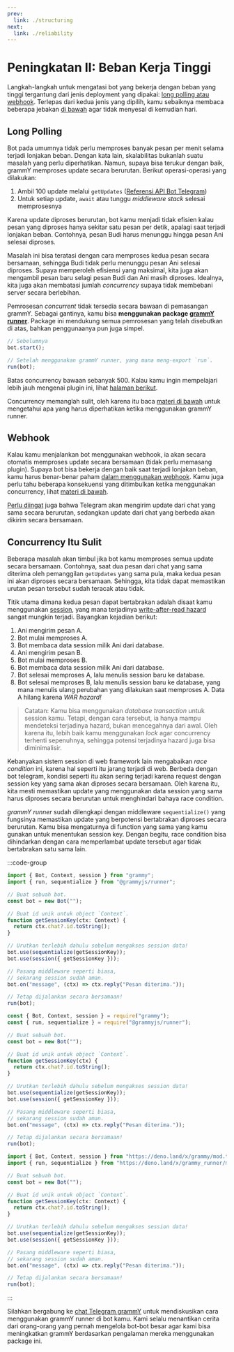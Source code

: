```yaml
---
prev:
  link: ./structuring
next:
  link: ./reliability
---
```


# Peningkatan II: Beban Kerja Tinggi

Langkah-langkah untuk mengatasi bot yang bekerja dengan beban yang tinggi tergantung dari jenis deployment yang dipakai: [long polling atau webhook](../guide/deployment-types).
Terlepas dari kedua jenis yang dipilih, kamu sebaiknya membaca beberapa jebakan [di bawah](#concurrency-itu-sulit) agar tidak menyesal di kemudian hari.

## Long Polling

Bot pada umumnya tidak perlu memproses banyak pesan per menit selama terjadi lonjakan beban.
Dengan kata lain, skalabilitas bukanlah suatu masalah yang perlu diperhatikan.
Namun, supaya bisa terukur dengan baik, grammY memproses update secara berurutan.
Berikut operasi-operasi yang dilakukan:

1. Ambil 100 update melalui `getUpdates` ([Referensi API Bot Telegram](https://core.telegram.org/bots/api#getupdates))
2. Untuk setiap update, `await` atau tunggu _middleware stack_ selesai memprosesnya

Karena update diproses berurutan, bot kamu menjadi tidak efisien kalau pesan yang diproses hanya sekitar satu pesan per detik, apalagi saat terjadi lonjakan beban.
Contohnya, pesan Budi harus menunggu hingga pesan Ani selesai diproses.

Masalah ini bisa teratasi dengan cara memproses kedua pesan secara bersamaan, sehingga Budi tidak perlu menunggu pesan Ani selesai diproses.
Supaya memperoleh efisiensi yang maksimal, kita juga akan mengambil pesan baru selagi pesan Budi dan Ani masih diproses.
Idealnya, kita juga akan membatasi jumlah _concurrency_ supaya tidak membebani server secara berlebihan.

Pemrosesan _concurrent_ tidak tersedia secara bawaan di pemasangan grammY.
Sebagai gantinya, kamu bisa **menggunakan package [grammY runner](../plugins/runner)**.
Package ini mendukung semua pemrosesan yang telah disebutkan di atas, bahkan penggunaanya pun juga simpel.

```ts
// Sebelumnya
bot.start();

// Setelah menggunakan grammY runner, yang mana meng-export `run`.
run(bot);
```

Batas concurrency bawaan sebanyak 500.
Kalau kamu ingin mempelajari lebih jauh mengenai plugin ini, lihat [halaman berikut](../plugins/runner).

Concurrency memanglah sulit, oleh karena itu baca [materi di bawah](#concurrency-itu-sulit) untuk mengetahui apa yang harus diperhatikan ketika menggunakan grammY runner.

## Webhook

Kalau kamu menjalankan bot menggunakan webhook, ia akan secara otomatis memproses update secara bersamaan (tidak perlu memasang plugin).
Supaya bot bisa bekerja dengan baik saat terjadi lonjakan beban, kamu harus benar-benar paham [dalam menggunakan webhook](../guide/deployment-types#bagaimana-cara-menggunakan-webhook).
Kamu juga perlu tahu beberapa konsekuensi yang ditimbulkan ketika menggunakan concurrency, lihat [materi di bawah](#concurrency-itu-sulit).

[Perlu diingat](../guide/deployment-types#mengakhiri-request-webhook-tepat-waktu) juga bahwa Telegram akan mengirim update dari chat yang sama secara berurutan, sedangkan update dari chat yang berbeda akan dikirim secara bersamaan.

## Concurrency Itu Sulit

Beberapa masalah akan timbul jika bot kamu memproses semua update secara bersamaan.
Contohnya, saat dua pesan dari chat yang sama diterima oleh pemanggilan `getUpdates` yang sama pula, maka kedua pesan ini akan diproses secara bersamaan.
Sehingga, kita tidak dapat memastikan urutan pesan tersebut sudah teracak atau tidak.

Titik utama dimana kedua pesan dapat bertabrakan adalah disaat kamu menggunakan [session](../plugins/session), yang mana terjadinya [write-after-read hazard](https://en.wikipedia.org/wiki/Hazard_(computer_architecture)#Write_after_read_(WAR)) sangat mungkin terjadi.
Bayangkan kejadian berikut:

1. Ani mengirim pesan A.
2. Bot mulai memproses A.
3. Bot membaca data session milik Ani dari database.
4. Ani mengirim pesan B.
5. Bot mulai memproses B.
6. Bot membaca data session milik Ani dari database.
7. Bot selesai memproses A, lalu menulis session baru ke database.
8. Bot selesai memproses B, lalu menulis session baru ke database, yang mana menulis ulang perubahan yang dilakukan saat memproses A.
   Data A hilang karena _WAR hazard!_

> Catatan: Kamu bisa menggunakan _database transaction_ untuk session kamu. Tetapi, dengan cara tersebut, ia hanya mampu mendeteksi terjadinya hazard, bukan mencegahnya dari awal.
> Oleh karena itu, lebih baik kamu menggunakan _lock_ agar concurrency terhenti sepenuhnya, sehingga potensi terjadinya hazard juga bisa diminimalisir.

Kebanyakan sistem session di web framework lain mengabaikan _race condition_ ini, karena hal seperti itu jarang terjadi di web.
Berbeda dengan bot telegram, kondisi seperti itu akan sering terjadi karena request dengan session key yang sama akan diproses secara bersamaan.
Oleh karena itu, kita mesti memastikan update yang menggunakan data session yang sama harus diproses secara berurutan untuk menghindari bahaya race condition.

_grammY runner_ sudah dilengkapi dengan middleware `sequentialize()` yang fungsinya memastikan update yang berpotensi bertabrakan diproses secara berurutan.
Kamu bisa mengaturnya di function yang sama yang kamu gunakan untuk menentukan session key.
Dengan begitu, race condition bisa dihindarkan dengan cara memperlambat update tersebut agar tidak bertabrakan satu sama lain.

:::code-group

```ts [TypeScript]
import { Bot, Context, session } from "grammy";
import { run, sequentialize } from "@grammyjs/runner";

// Buat sebuah bot.
const bot = new Bot("");

// Buat id unik untuk object `Context`.
function getSessionKey(ctx: Context) {
  return ctx.chat?.id.toString();
}

// Urutkan terlebih dahulu sebelum mengakses session data!
bot.use(sequentialize(getSessionKey));
bot.use(session({ getSessionKey }));

// Pasang middleware seperti biasa,
// sekarang session sudah aman.
bot.on("message", (ctx) => ctx.reply("Pesan diterima."));

// Tetap dijalankan secara bersamaan!
run(bot);
```

```js [JavaScript]
const { Bot, Context, session } = require("grammy");
const { run, sequentialize } = require("@grammyjs/runner");

// Buat sebuah bot.
const bot = new Bot("");

// Buat id unik untuk object `Context`.
function getSessionKey(ctx) {
  return ctx.chat?.id.toString();
}

// Urutkan terlebih dahulu sebelum mengakses session data!
bot.use(sequentialize(getSessionKey));
bot.use(session({ getSessionKey }));

// Pasang middleware seperti biasa,
// sekarang session sudah aman.
bot.on("message", (ctx) => ctx.reply("Pesan diterima."));

// Tetap dijalankan secara bersamaan!
run(bot);
```

```ts [Deno]
import { Bot, Context, session } from "https://deno.land/x/grammy/mod.ts";
import { run, sequentialize } from "https://deno.land/x/grammy_runner/mod.ts";

// Buat sebuah bot.
const bot = new Bot("");

// Buat id unik untuk object `Context`.
function getSessionKey(ctx: Context) {
  return ctx.chat?.id.toString();
}

// Urutkan terlebih dahulu sebelum mengakses session data!
bot.use(sequentialize(getSessionKey));
bot.use(session({ getSessionKey }));

// Pasang middleware seperti biasa,
// sekarang session sudah aman.
bot.on("message", (ctx) => ctx.reply("Pesan diterima."));

// Tetap dijalankan secara bersamaan!
run(bot);
```

:::

Silahkan bergabung ke [chat Telegram grammY](https://t.me/grammyjs) untuk mendiskusikan cara menggunakan grammY runner di bot kamu.
Kami selalu menantikan cerita dari orang-orang yang pernah mengelola bot-bot besar agar kami bisa meningkatkan grammY berdasarkan pengalaman mereka menggunakan package ini.
